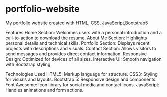 # portfolio-website
My portfolio website created with HTML, CSS, JavaScript,Bootstrap5   

Features
Home Section: Welcomes users with a personal introduction and a call-to-action to download the resume.
About Me Section: Highlights personal details and technical skills.
Portfolio Section: Displays recent projects with descriptions and visuals.
Contact Section: Allows visitors to send messages and provides direct contact information.
Responsive Design: Optimized for devices of all sizes.
Interactive UI: Smooth navigation with Bootstrap styling.



Technologies Used
HTML5: Markup language for structure.
CSS3: Styling for visuals and layouts.
Bootstrap 5: Responsive design and components.
Font Awesome: Icon library for social media and contact icons.
JavaScript: Handles animations and form actions.
